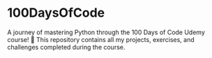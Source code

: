 # 100DaysOfCode
A journey of mastering Python through the 100 Days of Code Udemy course! 🚀 This repository contains all my projects, exercises, and challenges completed during the course.
